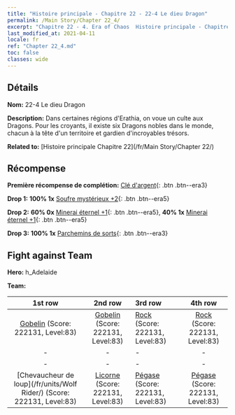 ```yaml
---
title: "Histoire principale - Chapitre 22 - 22-4 Le dieu Dragon"
permalink: /Main Story/Chapter 22_4/
excerpt: "Chapitre 22 - 4. Era of Chaos  Histoire principale - Chapitre 22_4. 22-4 Le dieu Dragon"
last_modified_at: 2021-04-11
locale: fr
ref: "Chapter 22_4.md"
toc: false
classes: wide
---
```


## Détails

 **Nom:** 22-4 Le dieu Dragon

 **Description:** Dans certaines régions d'Erathia, on voue un culte aux Dragons. Pour les croyants, il existe six Dragons nobles dans le monde, chacun à la tête d'un territoire et gardien d'incroyables trésors.

 **Related to:** [Histoire principale Chapitre 22](/fr/Main Story/Chapter 22/)

## Récompense

 **Première récompense de complétion:** [Clé d'argent](/fr/Items/con_693/){: .btn .btn--era3}

 **Drop 1:** **100% 1x** [Soufre mystérieux +2](/fr/Items/mat_78/){: .btn .btn--era5}

 **Drop 2:** **60% 0x** [Minerai éternel +1](/fr/Items/mat_68/){: .btn .btn--era5}, **40% 1x** [Minerai éternel +1](/fr/Items/mat_68/){: .btn .btn--era5}

 **Drop 3:** **100% 1x** [Parchemins de sorts](/fr/Items/con_694/){: .btn .btn--era3}


## Fight against Team
 **Hero:** h_Adelaide

 **Team:**


  | 1st row | 2nd row | 3rd row | 4th row |
  |:----:|:----:|:----|:----:|
  | [Gobelin](/fr/units/Goblin/) (Score: 222131, Level:83)  | [Gobelin](/fr/units/Goblin/) (Score: 222131, Level:83)  | [Rock](/fr/units/Roc/) (Score: 222131, Level:83)  | [Rock](/fr/units/Roc/) (Score: 222131, Level:83)  |
  | - | - | - | - |
  | - | - | - | - |
  | [Chevaucheur de loup](/fr/units/Wolf Rider/) (Score: 222131, Level:83)  | [Licorne](/fr/units/Unicorn/) (Score: 222131, Level:83)  | [Pégase](/fr/units/Pegasus/) (Score: 222131, Level:83)  | [Pégase](/fr/units/Pegasus/) (Score: 222131, Level:83)  |



